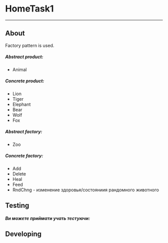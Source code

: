 # HomeTask1
-----

About
-----
Factory pattern is used.

##### Abstract product:
- Animal

##### Concrete product:
- Lion
- Tiger
- Elephant
- Bear
- Wolf
- Fox

##### Abstract factory:
- Zoo

##### Concrete factory:
- Add
- Delete
- Heal
- Feed
- RndChng - изменение здоровья/состояниия рандомного животного




Testing
-------

##### Ви можете приймати учать тестуючи:



Developing
----------





